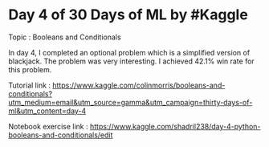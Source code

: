 # Day 4 of 30 Days of ML by #Kaggle

Topic : Booleans and Conditionals

In day 4, I completed an optional problem which is a simplified version of blackjack. The problem was very interesting. I achieved 42.1% win rate for this problem. 

Tutorial link : https://www.kaggle.com/colinmorris/booleans-and-conditionals?utm_medium=email&utm_source=gamma&utm_campaign=thirty-days-of-ml&utm_content=day-4

Notebook exercise link : https://www.kaggle.com/shadril238/day-4-python-booleans-and-conditionals/edit
